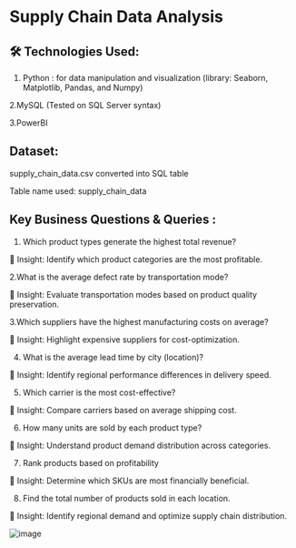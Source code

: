 # **Supply Chain Data Analysis**
## 🛠 Technologies Used:
1. Python : for data manipulation and visualization (library: Seaborn, Matplotlib, Pandas, and Numpy)
   
2.MySQL (Tested on SQL Server syntax)

3.PowerBI

## Dataset: 
supply_chain_data.csv converted into SQL table

Table name used: supply_chain_data

## Key Business Questions & Queries :
1. Which product types generate the highest total revenue?
   
📌 Insight: Identify which product categories are the most profitable.

2.What is the average defect rate by transportation mode?

📌 Insight: Evaluate transportation modes based on product quality preservation.

3.Which suppliers have the highest manufacturing costs on average?

📌 Insight: Highlight expensive suppliers for cost-optimization.

4. What is the average lead time by city (location)?
   
📌 Insight: Identify regional performance differences in delivery speed.

5. Which carrier is the most cost-effective?
   
📌 Insight: Compare carriers based on average shipping cost.

6. How many units are sold by each product type?
   
📌 Insight: Understand product demand distribution across categories.

7. Rank products based on profitability
   
📌 Insight: Determine which SKUs are most financially beneficial.

8. Find the total number of products sold in each location.
   
📌 Insight: Identify regional demand and optimize supply chain distribution.


![image](https://github.com/user-attachments/assets/e40972f1-eb0c-41ce-8243-3afa76d75919)



